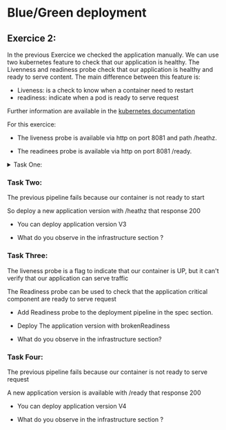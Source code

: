 # Blue/Green deployment
## Exercice 2:

In the  previous Exercice we checked the application manually. We can use two kubernetes feature to check that our application is healthy.
The Livenness and readiness probe check that our application is healthy and ready to serve content.
The main difference between this feature is: 
* Liveness: is a check to know when a container need to restart
* readiness: indicate when a pod is ready to serve request 

Further information are available in the [kubernetes documentation](https://kubernetes.io/docs/tasks/configure-pod-container/configure-liveness-readiness-startup-probes/)

For this exercice:

* The liveness probe is available via http on port 8081 and path /heathz. 

* The readinees probe is available via http on port 8081 /ready.

<details><summary>Task One:</summary>
<p>

```
In this task, we are going to discover the Liveness impact on our deployment and pipeline:

* You can add Liveness probe to the deployment pipeline in the spec section. 
The application version with broken tag response 500 on path /heathz

* Deploy this application version

* What do you observe in the infrastructure section ?
```

</p>
</details>

### Task Two:

The previous pipeline fails because our container is not ready to start 

So deploy a new application version with /heathz that response 200 

* You can deploy application version V3

* What do you observe in the infrastructure section ?

### Task Three:

The liveness probe is a flag to indicate that our container is UP, but it can't verify that our application can serve traffic

The Readiness probe can be used to check that the application critical component are ready to serve request

* Add Readiness probe to the deployment pipeline in the spec section. 

* Deploy The application version with brokenReadiness

* What do you observe in the infrastructure section? 
 
### Task Four:

The previous pipeline fails because our container is not ready to serve request 

A new application version is available with /ready that response 200 

* You can deploy application version V4

* What do you observe in the infrastructure section ?
